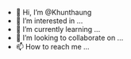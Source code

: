 - 👋 Hi, I’m @Khunthaung
- 👀 I’m interested in ...
- 🌱 I’m currently learning ...
- 💞️ I’m looking to collaborate on ...
- 📫 How to reach me ...

<!---
Khunthaung/Khunthaung is a ✨ special ✨ repository because its `README.md` (this file) appears on your GitHub profile.
You can click the Preview link to take a look at your changes.
--->
